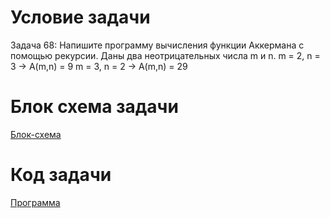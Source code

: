 # Условие задачи

Задача 68: Напишите программу вычисления функции Аккермана с помощью рекурсии. Даны два неотрицательных числа m и n.
m = 2, n = 3 -> A(m,n) = 9
m = 3, n = 2 -> A(m,n) = 29

# Блок схема задачи

[Блок-схема](diagram.drawio.png)

# Код задачи

[Программа](Program.cs)